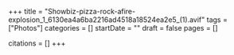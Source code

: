 +++
title = "Showbiz-pizza-rock-afire-explosion_1_6130ea4a6ba2216ad4518a18524ea2e5_(1).avif"
tags = ["Photos"]
categories = []
startDate = ""
draft = false
pages = []

citations = []
+++
